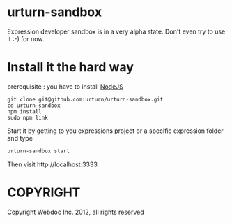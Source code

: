 urturn-sandbox
==============

Expression developer sandbox is in a very alpha state. Don't even try to use it :-) for now.

Install it the hard way
=======================
prerequisite  : you have to install  [NodeJS](http://nodejs.org "NodeJS")

```shell
git clone git@github.com:urturn/urturn-sandbox.git
cd urturn-sandbox
npm install
sudo npm link
```

Start it by getting to you expressions project or a specific expression folder
and type
```bash
urturn-sandbox start
```
Then visit http://localhost:3333

COPYRIGHT
=========
Copyright Webdoc Inc. 2012, all rights reserved
